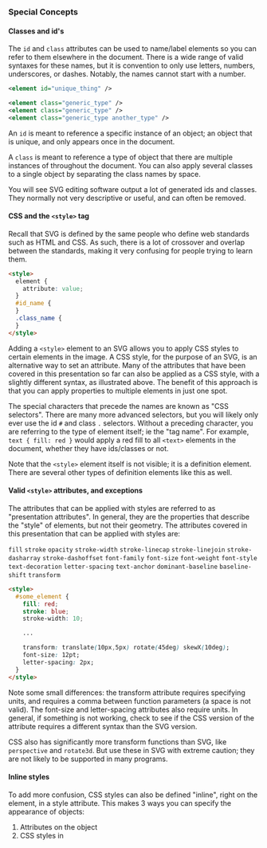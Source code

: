 ---
---

### Special Concepts



#### Classes and id's

The `id` and `class` attributes can be used to name/label elements so you can refer to them elsewhere in the document.
There is a wide range of valid syntaxes for these names, but it is convention to only use letters, numbers, underscores, or dashes.
Notably, the names cannot start with a number.

```xml
<element id="unique_thing" />

<element class="generic_type" />
<element class="generic_type" />
<element class="generic_type another_type" />
```

An `id` is meant to reference a specific instance of an object; an object that is unique, and only appears once in the document.

A `class` is meant to reference a type of object that there are multiple instances of throughout the document.
You can also apply several classes to a single object by separating the class names by space.

You will see SVG editing software output a lot of generated ids and classes.
They normally not very descriptive or useful, and can often be removed.



#### CSS and the `<style>` tag

Recall that SVG is defined by the same people who define web standards such as HTML and CSS.
As such, there is a lot of crossover and overlap between the standards, making it very confusing for people trying to learn them.

```html
<style>
  element {
    attribute: value;
  }
  #id_name {
  }
  .class_name {
  }
</style>
```

Adding a `<style>` element to an SVG allows you to apply CSS styles to certain elements in the image.
A CSS style, for the purpose of an SVG, is an alternative way to set an attribute.
Many of the attributes that have been covered in this presentation so far can also be applied as a CSS style, with a slightly different syntax, as illustrated above.
The benefit of this approach is that you can apply properties to multiple elements in just one spot.

The special characters that precede the names are known as "CSS selectors".
There are many more advanced selectors, but you will likely only ever use the id `#` and class `.` selectors.
Without a preceding character, you are referring to the type of element itself; ie the "tag name".
For example, `text { fill: red }` would apply a red fill to all `<text>` elements in the document, whether they have ids/classes or not.

Note that the `<style>` element itself is not visible; it is a definition element.
There are several other types of definition elements like this as well.



#### Valid `<style>` attributes, and exceptions

The attributes that can be applied with styles are referred to as "presentation attributes".
In general, they are the properties that describe the "style" of elements, but not their geometry.
The attributes covered in this presentation that can be applied with styles are:

`fill` `stroke` `opacity` `stroke-width` `stroke-linecap` `stroke-linejoin` `stroke-dasharray` `stroke-dashoffset` `font-family` `font-size` `font-weight` `font-style` `text-decoration` `letter-spacing` `text-anchor` `dominant-baseline` `baseline-shift` `transform`

```html
<style>
  #some_element {
    fill: red;
    stroke: blue;
    stroke-width: 10;

    ...

    transform: translate(10px,5px) rotate(45deg) skewX(10deg);
    font-size: 12pt;
    letter-spacing: 2px;
  }
</style>
```

Note some small differences: the transform attribute requires specifying units, and requires a comma between function parameters (a space is not valid).
The font-size and letter-spacing attributes also require units.
In general, if something is not working, check to see if the CSS version of the attribute requires a different syntax than the SVG version.

CSS also has significantly more transform functions than SVG, like `perspective` and `rotate3d`.
But use these in SVG with extreme caution; they are not likely to be supported in many programs.



#### Inline styles

To add more confusion, CSS styles can also be defined "inline", right on the element, in a style attribute.
This makes 3 ways you can specify the appearance of objects:

1) Attributes on the object
2) CSS styles in <style> tag
3) Inline CSS styles

```html
<element attribute="value" />

<style>
  #some_element {
    attribute: value;
  }
</style>

<element style="attribute: value; attribute: value; attribute: value" />
```

For most purposes, these will all yield the same result.
The main difference is that they have different priorities when there are overlapping/conflicting properties for a particular element.

There is no consensus about which of these to use and when.
SVG editing software will often generate inline CSS styles, perhaps because they have the highest/final priority.



#### `<style>` example

Here is an example of using a combination of CSS selectors: tag name, id name, and class name.

```html
<style>
  text { font-family: Pacifico; }
  #company { font-size: 20pt; }
  .blue { fill: blue; }
  .dot { opacity: 0.5; }
</style>

<text id="company" class="blue">
  Twiddr
</text>
<circle class="blue dot" />
<circle class="blue dot" />
<circle class="blue dot" />
```
{:.col}

{% include code-image.html src="8-special-concepts/style.svg" %}

Special trick: If you want to use an online font but don't want to install it on your system, you can dynamically import the font from a url like this:

```html
<style>
  @import url('https://fonts.googleapis.com/css?family=Pacifico');

  #some_element {
    font-family: Pacifico
  }
</style>
```

This requires an internet connection, though, and should be used cautiously.



#### Gradients

The `<defs>` tag, like the `<style>` tag, is used to define special things that aren't shown in the image but can be referenced elsewhere in the document.
Gradients are one such thing.

```xml
<defs>
  <linearGradient
    id="rainbow"
    x1="0%"
    y1="100%"
    x2="100%"
    y2="0%"
  >
    <stop
      offset="0%"
      stop-color="red"
    />
    ...
    <stop
      offset="50%"
      stop-color="blue"
    />
    ...
    <stop
      offset="100%"
      stop-color="orange"
    />
  </linearGradient>
</defs>

<rect fill="url('#rainbow')" />
```
{:.col}

{% include code-image.html src="8-special-concepts/gradient.svg" %}

Gradients can be used as fills or strokes instead of a solid color.
There are two kinds of gradients you can specify: `<linearGradient>` and `<radialGradient>` (unfortunately there is no angular gradient).
You can specify the start and stop position of the gradient in terms of % (relative to the dimensions of whatever object it is applied to).
You can add any color "stops" that you need, specifying their % through the gradient, their color, and their opacity if needed.
There are several other parameters available to tweak the appearance, but these are the most commonly needed.

To apply a gradient to an object, first give the gradient an id, then set the fill or stroke of your object to `url('#the_id')`.



#### Markers

Markers are another thing that go in the `<defs>` tag.

Markers are a way to define arrow heads or point markers on the stroke of lines, polylines, polygons, or paths.
They can be any shape you want, and can be placed at the start of a stroke, the end of a stroke, and at the mid-points (where separate segments join) of a stroke: `marker-start`, `marker-end`, and `marker-mid`, respectively.

```xml
<defs>
  <marker
    id="arrow"
    orient="auto-start-reverse"
  >
    ...
  </marker>
  <marker id="dot" orient="auto">
    ...
  </marker>
</defs>

<path
  marker-start="url('#arrow')"
  marker-mid="url('#dot')"
  marker-end="url('#arrow')"
/>
```
{:.col}

{% include code-image.html src="8-special-concepts/marker-1.svg" %}

The way markers are defined are essentially as their own mini-SVG within the main SVG.
You specify a `viewBox` attribute for the marker shape, as well as a width and height.
The `viewBox` determines the visible area and coordinate space, and the width/height determine the resulting size that the area is scaled to.

```xml
<defs>
  <marker
    id="arrowhead"
    viewBox="0 0 10 8"
    refX="5"
    refY="4"
    markerWidth="5"
    markerHeight="4"
    orient="auto-start-reverse"
  >
    <polygon points="... shape ..." />
  </marker>
</defs>
```
{:.col}

{% include code-image.html src="8-special-concepts/marker-2.svg" %}

One difference, though, is that `markerWidth` and `markerHeight`, by default, are multiplied by the `stroke-width` of the stroke that the marker is attached to.
For example, if they are set to 5, and the stroke using the marker has a thickness of 3, the resulting size (in SVG units) of the marker will be 15x15.
You can make a marker an absolute/constant size by changing the `markerUnits` attribute.

You also must specify a reference point `refX`, `refY`, which is the point in the marker's `viewBox` that gets pinned to the segment start/end point.

By default, markers will not rotate.
To automatically rotate markers with the stroke, set the `orient` attribute to `auto`.
This aligns the positive x axis of the marker `viewBox` to the angle of the stroke at the point where the marker is attached.
`auto-start-reverse` will rotate the marker like `auto`, except the marker at the start of the stroke will be rotated an extra 180 degrees.
This is likely what you will want most of the time.

Unfortunately, the fill and stroke color of a marker shape itself cannot be made to automatically match the color of the stroke it is attached to; they must be set manually.
This may change in future versions of SVG.



#### EXERCISE 6

{% include figure.html src="exercises/exercise-6.svg" class="large_img" caption="" %}

Recreate this SVG on your own using the techniques covered so far.
The exact colors, lengths, and dimensions are not important; just try to capture the basic picture.
Use the SVGs in the `exercise-hints` folder as a starting point if you get stuck.